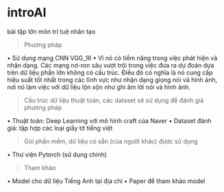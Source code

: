 # introAI

bài tập lớn môn trí tuệ nhân tạo

> Phương pháp 

  •	Sử dụng mạng CNN VGG_16
  •	Vì nó có tiềm năng trong việc phát hiện và nhận dạng. Các mạng nơ-ron sâu vượt trội trong việc đưa ra dự đoán dựa trên dữ liệu phần lớn không có cấu trúc. Điều đó có nghĩa là nó cung cấp hiệu suất tốt nhất trong các lĩnh vực như nhận dạng giọng nói và hình ảnh, nơi nó làm việc với dữ liệu lộn xộn như ghi âm lời nói và hình ảnh.
 
 
>	Cấu trúc dữ liệu thuật toán, các dataset sẽ sử dụng để đánh giá phương pháp

  •	Thuật toán: Deep Learning với mô hình craft của Naver
  •	Dataset đánh giá: tập hợp các loại giấy tờ tiếng việt

>	Gói phần mềm, dữ liệu có sẵn (của người khác) được sử dụng

  •	Thư viện Pytorch (sử dụng chính)
  
> Tham khảo

  •	Model cho dữ liệu Tiếng Anh tại địa chỉ [](https://github.com/fcakyon/craft-text-detector)
  •	Paper để tham khảo model
              [](https://arxiv.org/abs/1904.01941)

